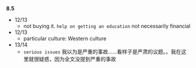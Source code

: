 **8.5**

- 12/13
	- not buying it. `help on getting an education` not necessarily financial
- 12/13
	- particular culture: Western culture
- 13/14
	- `serious issues` 我以为是严重的事故……看样子是严肃的议题。。我在这里就很疑惑，因为全文没提到严重的事故